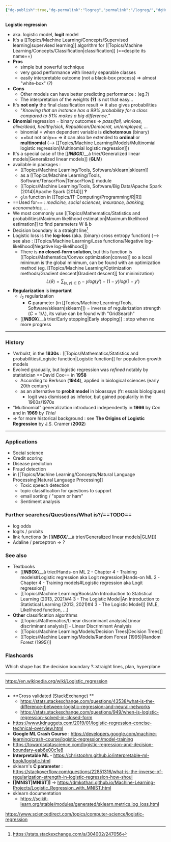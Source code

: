 ```yaml
---
{"dg-publish":true,"dg-permalink":"logreg","permalink":"/logreg/","dgHomeLink":true,"dgPassFrontmatter":false}
---
```



**Logistic regression**
- aka. logistic model, **logit** model
- It's a [[Topics/Machine Learning/Concepts/Supervised learning|supervised learning]] algorithm for [[Topics/Machine Learning/Concepts/Classification|classification]] (==despite its name==)
- **Pros**
	- simple but powerful technique
	- very good performance with linearly separable classes
	- easily interpretable outcome (not a black-box process) => almost "white-box" (?)
- **Cons**
	- Other models can have better predicting performance : (eg.?)
	- The interpretation of the weights **(?)** is not that easy...
- It's **not only** the final classification result => it also gives probabilities
	- "*Knowing that an instance has a 99% probability for a class compared to 51% makes a big difference.*"
- **Binomial** regression = binary outcomes => *pass/fail, win/lose, alive/dead, healthy/sick, Republican/Democrat, un/employed, ...*
	- binomial = when dependent variable is **dichotomous** (binary)
	- ==but not only== => it can also be extended to **ordinal** or **multinomial** (--> [[Topics/Machine Learning/Models/Multinomial logistic regression|Multinomial logistic regression]])
- It's a special case of the [[___INBOX___/__à trier/Generalized linear models|Generalized linear models]] (**GLM**)
- available in packages :
	- [[Topics/Machine Learning/Tools, Software/sklearn|sklearn]]
	- as a [[Topics/Machine Learning/Tools, Software/TensorFlow|TensorFlow]] module
	- [[Topics/Machine Learning/Tools, Software/Big Data/Apache Spark (2014)|Apache Spark (2014)]] **?**
	- `glm` function in [[Topics/IT-Computing/Programming/R|R]]
- ==Used for== : *medicine, social sciences, insurance, banking, econometrics, ...*
- We most commonly use [[Topics/Mathematics/Statistics and probabilities/Maximum likelihood estimation|Maximum likelihood estimation]] to find parameters W & b
- Decision boundary is a straight line[^1]
- Logistic loss is the **log-loss** (aka. (binary) cross entropy function) (--> see also : [[Topics/Machine Learning/Loss functions/Negative log-likelihood|Negative log-likelihood]])
	- There is **no closed-form solution**, but this function is [[Topics/Mathematics/Convex optimization|convex]] so a local minimum is the global minimum, can be found with an optimization method (eg. [[Topics/Machine Learning/Optimization methods/Gradient descent|Gradient descent]] for minimization)
$$L(\theta)=\sum_{(x,y)\in D}-ylog(y')-(1-y)log(1-y')$$
- **Regularization** is **important**
	- $l_2$ regularization
		- **C** parameter (in [[Topics/Machine Learning/Tools, Software/sklearn|sklearn]]) = inverse of regularization strength ($C=1/λ$), its value can be found with "GridSearch"
	- [[___INBOX___/__à trier/Early stopping|Early stopping]] : stop when no more progress

---
### History
- *Verhulst*, in the **1830s** : [[Topics/Mathematics/Statistics and probabilities/Logistic function|Logistic function]] for population growth models
- Evolved gradually, but logistic regression was *refined* notably by statistician ==David Cox== in **1958**
	- According to Berkson (**1944**), applied in biological sciences (early 20th century)
	- as an alternative to **probit model** in bioassays (fr: essais biologiques)
		- logit was dismissed as inferior, but gained popularity in the 1960s/1970s
- "Multinomial" generalization introduced independently in **1966** by *Cox* and in **1969** by *Thiel*
- => for more historical background : see **The Origins of Logistic Regression** by J.S. Cramer (**2002**)

---
### Applications
- Social science
- Credit scoring
- Disease prediction
- Fraud detection
- in [[Topics/Machine Learning/Concepts/Natural Language Processing|Natural Language Processing]]
	- Toxic speech detection
	- topic classification for questions to support
	- email sorting / "spam or ham"
	- Sentiment analysis

### Further searches/Questions/What is?/==TODO==
- log odds
- logits / probits
- link functions (in [[___INBOX___/__à trier/Generalized linear models|GLM]])
- Adaline / perceptron => ?

### See also
- Textbooks
	- [[___INBOX___/__à trier/Hands-on ML 2 - Chapter 4 - Training models#Logistic regression aka Logit regression|Hands-on ML 2 - Chapter 4 - Training models#Logistic regression aka Logit regression]]
	- [[Topics/Machine Learning/Books/An Introduction to Statistical Learning (2013, 2021)#4 3 - The Logistic Model|An Introduction to Statistical Learning (2013, 2021)#4 3 - The Logistic Model]] (MLE, Likelihood function, ...)
- **Other** classification algorithms
	- [[Topics/Mathematics/Linear discriminant analysis|Linear discriminant analysis]] - Linear Discriminant Analysis
	- [[Topics/Machine Learning/Models/Decision Trees|Decision Trees]]
	- [[Topics/Machine Learning/Models/Random Forest (1995)|Random Forest (1995)]]

### Flashcards
Which shape has the decision boundary ?::straight lines, plan, hyperplane <!--SR:2021-08-24,18,250-->

---
https://en.wikipedia.org/wiki/Logistic_regression

---
- **Cross validated (StackExchange) **
	- https://stats.stackexchange.com/questions/43538/what-is-the-difference-between-logistic-regression-and-neural-networks
	- https://stats.stackexchange.com/questions/949/when-is-logistic-regression-solved-in-closed-form
- https://www.kdnuggets.com/2019/01/logistic-regression-concise-technical-overview.html
- **Google ML Crash Course** : https://developers.google.com/machine-learning/crash-course/logistic-regression/model-training
- https://towardsdatascience.com/logistic-regression-and-decision-boundary-eab6e00c1e8
- **Interpretable ML** - https://christophm.github.io/interpretable-ml-book/logistic.html
- sklearn's **C parameter** : https://stackoverflow.com/questions/22851316/what-is-the-inverse-of-regularization-strength-in-logistic-regression-how-shoul
- **[[MNIST|MNIST]]** -> https://dmkothari.github.io/Machine-Learning-Projects/Logistic_Regression_with_MNIST.html
- sklearn documentation
	- https://scikit-learn.org/stable/modules/generated/sklearn.metrics.log_loss.html


https://www.sciencedirect.com/topics/computer-science/logistic-regression

[^1]: https://stats.stackexchange.com/a/304002/247056

